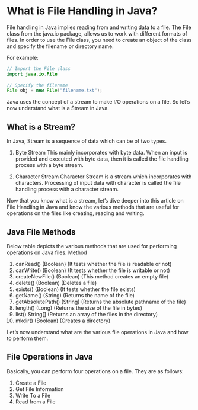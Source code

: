 # What is File Handling in Java?
File handling in Java implies reading from and writing data to a file. The File class from the java.io package, allows us to work with different formats of files. In order to use the File class, you need to create an object of the class and specify the filename or directory name.

For example:
```java
// Import the File class
import java.io.File
 
// Specify the filename
File obj = new File("filename.txt");
```
Java uses the concept of a stream to make I/O operations on a file. So let’s now understand what is a Stream in Java.

## What is a Stream?
In Java, Stream is a sequence of data which can be of two types.
1. Byte Stream
This mainly incorporates with byte data. When an input is provided and executed with byte data, then it is called the file handling process with a byte stream.

2. Character Stream
Character Stream is a stream which incorporates with characters. Processing of input data with character is called the file handling process with a character stream.

Now that you know what is a stream, let’s dive deeper into this article on File Handling in Java and know the various methods that are useful for operations on the files like creating, reading and writing.

## Java File Methods
Below table depicts the various methods that are used for performing operations on Java files.
Method
1. canRead()	(Boolean)	(It tests whether the file is readable or not)
2. canWrite()	(Boolean)	(It tests whether the file is writable or not)
3. createNewFile()	(Boolean)	(This method creates an empty file)
4. delete()	(Boolean)	(Deletes a file)
5. exists()	(Boolean)	(It tests whether the file exists)
6. getName()	(String)	(Returns the name of the file)
7. getAbsolutePath()	(String)	(Returns the absolute pathname of the file)
8. length()	(Long)	(Returns the size of the file in bytes)
9. list()	String[]	(Returns an array of the files in the directory)
10. mkdir()	(Boolean)	(Creates a directory)

Let’s now understand what are the various file operations in Java and how to perform them.

## File Operations in Java
Basically, you can perform four operations on a file. They are as follows:
1. Create a File
2. Get File Information
3. Write To a File
4. Read from a File

